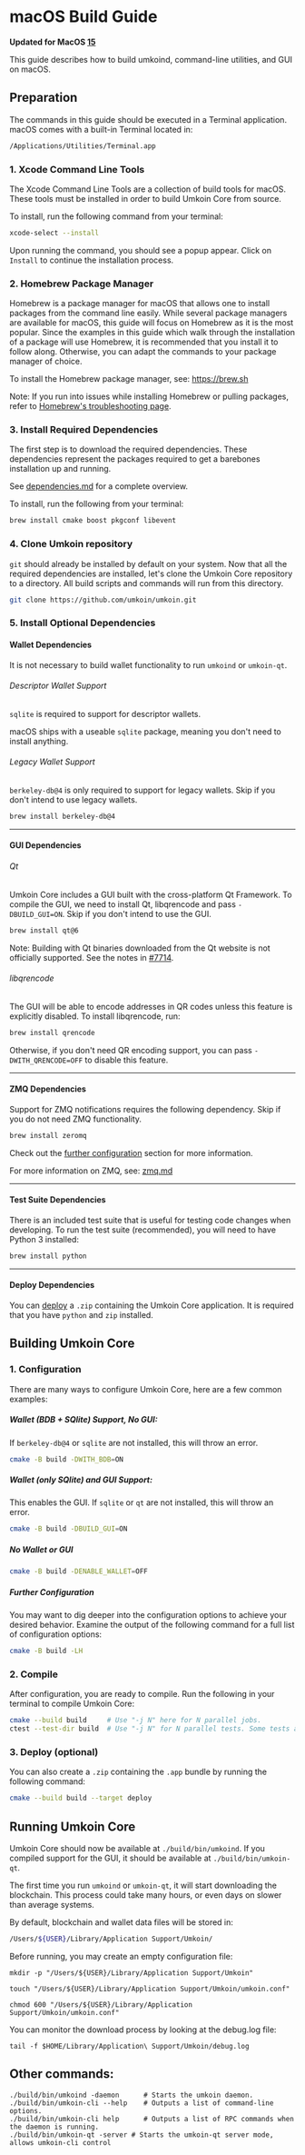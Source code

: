 # macOS Build Guide

**Updated for MacOS [15](https://www.apple.com/macos/macos-sequoia/)**

This guide describes how to build umkoind, command-line utilities, and GUI on macOS.

## Preparation

The commands in this guide should be executed in a Terminal application.
macOS comes with a built-in Terminal located in:

```bash
/Applications/Utilities/Terminal.app
```

### 1. Xcode Command Line Tools

The Xcode Command Line Tools are a collection of build tools for macOS.
These tools must be installed in order to build Umkoin Core from source.

To install, run the following command from your terminal:

``` bash
xcode-select --install
```

Upon running the command, you should see a popup appear.
Click on `Install` to continue the installation process.

### 2. Homebrew Package Manager

Homebrew is a package manager for macOS that allows one to install packages from the command line easily.
While several package managers are available for macOS, this guide will focus on Homebrew as it is the most popular.
Since the examples in this guide which walk through the installation of a package will use Homebrew, it is recommended that you install it to follow along.
Otherwise, you can adapt the commands to your package manager of choice.

To install the Homebrew package manager, see: https://brew.sh

Note: If you run into issues while installing Homebrew or pulling packages, refer to [Homebrew's troubleshooting page](https://docs.brew.sh/Troubleshooting).

### 3. Install Required Dependencies

The first step is to download the required dependencies.
These dependencies represent the packages required to get a barebones installation up and running.

See [dependencies.md](dependencies.md) for a complete overview.

To install, run the following from your terminal:

``` bash
brew install cmake boost pkgconf libevent
```

### 4. Clone Umkoin repository

`git` should already be installed by default on your system.
Now that all the required dependencies are installed, let's clone the Umkoin Core repository to a directory.
All build scripts and commands will run from this directory.

``` bash
git clone https://github.com/umkoin/umkoin.git
```

### 5. Install Optional Dependencies

#### Wallet Dependencies

It is not necessary to build wallet functionality to run `umkoind` or  `umkoin-qt`.

###### Descriptor Wallet Support

`sqlite` is required to support for descriptor wallets.

macOS ships with a useable `sqlite` package, meaning you don't need to
install anything.

###### Legacy Wallet Support

`berkeley-db@4` is only required to support for legacy wallets.
Skip if you don't intend to use legacy wallets.

``` bash
brew install berkeley-db@4
```
---

#### GUI Dependencies

###### Qt

Umkoin Core includes a GUI built with the cross-platform Qt Framework. To compile the GUI, we need to install
Qt, libqrencode and pass `-DBUILD_GUI=ON`. Skip if you don't intend to use the GUI.

``` bash
brew install qt@6
```

Note: Building with Qt binaries downloaded from the Qt website is not officially supported.
See the notes in [#7714](https://github.com/bitcoin/bitcoin/issues/7714).

###### libqrencode

The GUI will be able to encode addresses in QR codes unless this feature is explicitly disabled. To install libqrencode, run:

``` bash
brew install qrencode
```

Otherwise, if you don't need QR encoding support, you can pass `-DWITH_QRENCODE=OFF` to disable this feature.

---

#### ZMQ Dependencies

Support for ZMQ notifications requires the following dependency.
Skip if you do not need ZMQ functionality.

``` bash
brew install zeromq
```

Check out the [further configuration](#further-configuration) section for more information.

For more information on ZMQ, see: [zmq.md](zmq.md)

---

#### Test Suite Dependencies

There is an included test suite that is useful for testing code changes when developing.
To run the test suite (recommended), you will need to have Python 3 installed:

``` bash
brew install python
```

---

#### Deploy Dependencies

You can [deploy](#3-deploy-optional) a `.zip` containing the Umkoin Core application.
It is required that you have `python` and `zip` installed.

## Building Umkoin Core

### 1. Configuration

There are many ways to configure Umkoin Core, here are a few common examples:

##### Wallet (BDB + SQlite) Support, No GUI:

If `berkeley-db@4` or `sqlite` are not installed, this will throw an error.

``` bash
cmake -B build -DWITH_BDB=ON
```

##### Wallet (only SQlite) and GUI Support:

This enables the GUI.
If `sqlite` or `qt` are not installed, this will throw an error.

``` bash
cmake -B build -DBUILD_GUI=ON
```

##### No Wallet or GUI

``` bash
cmake -B build -DENABLE_WALLET=OFF
```

##### Further Configuration

You may want to dig deeper into the configuration options to achieve your desired behavior.
Examine the output of the following command for a full list of configuration options:

``` bash
cmake -B build -LH
```

### 2. Compile

After configuration, you are ready to compile.
Run the following in your terminal to compile Umkoin Core:

``` bash
cmake --build build     # Use "-j N" here for N parallel jobs.
ctest --test-dir build  # Use "-j N" for N parallel tests. Some tests are disabled if Python 3 is not available.
```

### 3. Deploy (optional)

You can also create a  `.zip` containing the `.app` bundle by running the following command:

``` bash
cmake --build build --target deploy
```

## Running Umkoin Core

Umkoin Core should now be available at `./build/bin/umkoind`.
If you compiled support for the GUI, it should be available at `./build/bin/umkoin-qt`.

The first time you run `umkoind` or `umkoin-qt`, it will start downloading the blockchain.
This process could take many hours, or even days on slower than average systems.

By default, blockchain and wallet data files will be stored in:

``` bash
/Users/${USER}/Library/Application Support/Umkoin/
```

Before running, you may create an empty configuration file:

```shell
mkdir -p "/Users/${USER}/Library/Application Support/Umkoin"

touch "/Users/${USER}/Library/Application Support/Umkoin/umkoin.conf"

chmod 600 "/Users/${USER}/Library/Application Support/Umkoin/umkoin.conf"
```

You can monitor the download process by looking at the debug.log file:

```shell
tail -f $HOME/Library/Application\ Support/Umkoin/debug.log
```

## Other commands:

```shell
./build/bin/umkoind -daemon      # Starts the umkoin daemon.
./build/bin/umkoin-cli --help    # Outputs a list of command-line options.
./build/bin/umkoin-cli help      # Outputs a list of RPC commands when the daemon is running.
./build/bin/umkoin-qt -server # Starts the umkoin-qt server mode, allows umkoin-cli control
```
